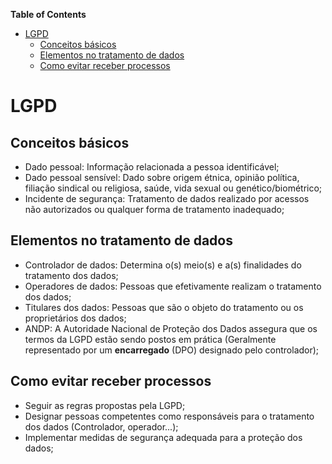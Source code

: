 **Table of Contents**

- [LGPD](#lgpd)
  - [Conceitos básicos](#conceitos-básicos)
  - [Elementos no tratamento de dados](#elementos-no-tratamento-de-dados)
  - [Como evitar receber processos](#como-evitar-receber-processos)

# LGPD

## Conceitos básicos

- Dado pessoal: Informação relacionada a pessoa identificável;
- Dado pessoal sensível: Dado sobre origem étnica, opinião política, filiação sindical ou religiosa, saúde, vida sexual ou genético/biométrico;
- Incidente de segurança: Tratamento de dados realizado por acessos não autorizados ou qualquer forma de tratamento inadequado;

## Elementos no tratamento de dados

- Controlador de dados: Determina o(s) meio(s) e a(s) finalidades do tratamento dos dados;
- Operadores de dados: Pessoas que efetivamente realizam o tratamento dos dados;
- Titulares dos dados: Pessoas que são o objeto do tratamento ou os proprietários dos dados;
- ANDP: A Autoridade Nacional de Proteção dos Dados assegura que os termos da LGPD estão sendo postos em prática (Geralmente representado por um **encarregado** (DPO) designado pelo controlador);

## Como evitar receber processos

- Seguir as regras propostas pela LGPD;
- Designar pessoas competentes como responsáveis para o tratamento dos dados (Controlador, operador...);
- Implementar medidas de segurança adequada para a proteção dos dados;